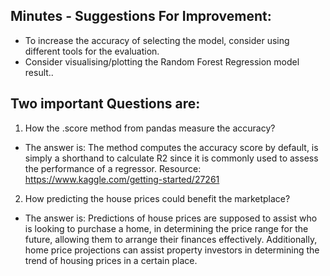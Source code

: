 
## Minutes - Suggestions For Improvement: 

* To increase the accuracy of selecting the model, consider using different tools for the evaluation. 
* Consider visualising/plotting the Random Forest Regression model result.. 


## Two important Questions are:
1. How the .score method from pandas measure the accuracy?
* The answer is: 
The method computes the accuracy score by default, is simply a shorthand to calculate R2 since it is commonly used to assess the performance of a regressor.
Resource: https://www.kaggle.com/getting-started/27261

2. How predicting the house prices could benefit the marketplace? 
* The answer is: Predictions of house prices are supposed to assist who is looking to purchase a home, in determining the price range for the future, allowing them to arrange their finances effectively. Additionally, home price projections can assist property investors in determining the trend of housing prices in a certain place.
